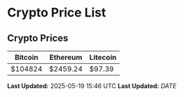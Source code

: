 # Crypto Price List

## Crypto Prices
| Bitcoin | Ethereum | Litecoin |
| ------- | -------- | -------- |
| $104824 | $2459.24 | $97.39 |
**Last Updated:** 2025-05-19 15:46 UTC
**Last Updated:** $DATE$
